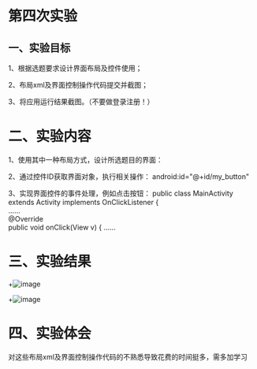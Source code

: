 # 第四次实验

## 一、实验目标

1、根据选题要求设计界面布局及控件使用；

2、布局xml及界面控制操作代码提交并截图；

3、将应用运行结果截图。（不要做登录注册！）

# 二、实验内容

1、使用其中一种布局方式，设计所选题目的界面：

2、通过控件ID获取界面对象，执行相关操作：
android:id="@+id/my_button"

3、实现界面控件的事件处理，例如点击按钮：
public class MainActivity extends Activity  implements OnClickListener {    
    ......   
    @Override    
    public void onClick(View v) { 
    ......
    
# 三、实验结果
+![image](https://github.com/Hdianyi/android-labs-2018/blob/master/com1614080901136/4.1.png)

+![image](https://github.com/Hdianyi/android-labs-2018/blob/master/com1614080901136/4.2.png)

# 四、实验体会

对这些布局xml及界面控制操作代码的不熟悉导致花费的时间挺多，需多加学习
